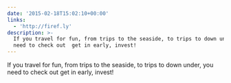 ```yaml
---
date: '2015-02-18T15:02:10+00:00'
links:
  - 'http://firef.ly'
description: >-
  If you travel for fun, from trips to the seaside, to trips to down under, you
  need to check out  get in early, invest!
---
```

If you travel for fun, from trips to the seaside, to trips to down under, you need to check out  get in early, invest!
